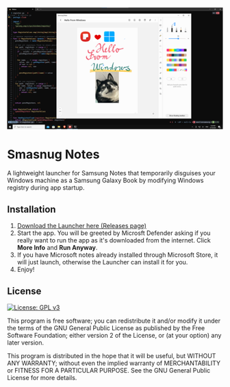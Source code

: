 ![Samsung Notes running under Windows](images/notes-screen.png)

# Smasnug Notes
A lightweight launcher for Samsung Notes that temporarily disguises your Windows machine as a Samsung Galaxy Book by modifying Windows registry during app startup.

## Installation



1) [Download the Launcher here (Releases page)](https://github.com/kubaracek/Smasnug-Notes/releases/download/v0.0.7/Smasnug.Notes.exe)
2) Start the app. You will be greeted by Microsft Defender asking if you really want to run the app as it's downloaded from the internet. Click **More Info** and **Run Anyway**.
3) If you have Microsoft notes already installed through Microsoft Store, it will just launch, otherwise the Launcher can install it for you.
4) Enjoy!

## License
[![License: GPL v3](https://img.shields.io/badge/License-GPLv3-blue.svg)](https://www.gnu.org/licenses/gpl-3.0)

This program is free software; you can redistribute it and/or
modify it under the terms of the GNU General Public License
as published by the Free Software Foundation; either version 2
of the License, or (at your option) any later version.

This program is distributed in the hope that it will be useful,
but WITHOUT ANY WARRANTY; without even the implied warranty of
MERCHANTABILITY or FITNESS FOR A PARTICULAR PURPOSE.  See the
GNU General Public License for more details.